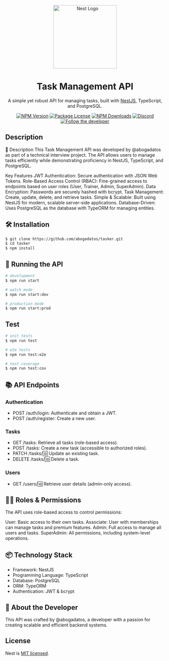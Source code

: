 <p align="center"> <a href="http://nestjs.com/" target="blank"><img src="https://nestjs.com/img/logo-small.svg" width="200" alt="Nest Logo" /></a> </p> <h1 align="center">Task Management API</h1> <p align="center">A simple yet robust API for managing tasks, built with <a href="http://nestjs.com/" target="_blank">NestJS</a>, TypeScript, and PostgreSQL.</p> <p align="center"> <a href="https://www.npmjs.com/~nestjscore" target="_blank"><img src="https://img.shields.io/npm/v/@nestjs/core.svg" alt="NPM Version" /></a> <a href="https://www.npmjs.com/~nestjscore" target="_blank"><img src="https://img.shields.io/npm/l/@nestjs/core.svg" alt="Package License" /></a> <a href="https://www.npmjs.com/~nestjscore" target="_blank"><img src="https://img.shields.io/npm/dm/@nestjs/common.svg" alt="NPM Downloads" /></a> <a href="https://discord.gg/G7Qnnhy" target="_blank"><img src="https://img.shields.io/badge/discord-online-brightgreen.svg" alt="Discord"/></a> <a href="https://twitter.com/abogadatos" target="_blank"><img src="https://img.shields.io/twitter/follow/abogadatos.svg?style=social&label=Follow" alt="Follow the developer" /></a> </p>
  <!--[![Backers on Open Collective](https://opencollective.com/nest/backers/badge.svg)](https://opencollective.com/nest#backer)
  [![Sponsors on Open Collective](https://opencollective.com/nest/sponsors/badge.svg)](https://opencollective.com/nest#sponsor)-->

## Description

🚀 Description
This Task Management API was developed by @abogadatos as part of a technical interview project. The API allows users to manage tasks efficiently while demonstrating proficiency in NestJS, TypeScript, and PostgreSQL.

Key Features
JWT Authentication: Secure authentication with JSON Web Tokens.
Role-Based Access Control (RBAC): Fine-grained access to endpoints based on user roles (User, Trainer, Admin, SuperAdmin).
Data Encryption: Passwords are securely hashed with bcrypt.
Task Management: Create, update, delete, and retrieve tasks.
Simple & Scalable: Built using NestJS for modern, scalable server-side applications.
Database-Driven: Uses PostgreSQL as the database with TypeORM for managing entities.

## 🛠️ Installation

```bash
$ git clone https://github.com/abogadatos/tasker.git
$ cd tasker
$ npm install
```

## 🏃 Running the API

```bash
# development
$ npm run start

# watch mode
$ npm run start:dev

# production mode
$ npm run start:prod
```

## Test

```bash
# unit tests
$ npm run test

# e2e tests
$ npm run test:e2e

# test coverage
$ npm run test:cov
```

## 📚 API Endpoints

### Authentication

- POST /auth/login: Authenticate and obtain a JWT.
- POST /auth/register: Create a new user.

### Tasks

- GET /tasks: Retrieve all tasks (role-based access).
- POST /tasks: Create a new task (accessible to authorized roles).
- PATCH /tasks/:id: Update an existing task.
- DELETE /tasks/:id: Delete a task.

### Users

- GET /users/:id: Retrieve user details (admin-only access).

## 🧑‍💻 Roles & Permissions

The API uses role-based access to control permissions:

User: Basic access to their own tasks.
Associate: User with memberships can manage tasks and premium features.
Admin: Full access to manage all users and tasks.
SuperAdmin: All permissions, including system-level operations.

## 📦 Technology Stack

- Framework: NestJS
- Programming Language: TypeScript
- Database: PostgreSQL
- ORM: TypeORM
- Authentication: JWT & bcrypt

## 🙌 About the Developer

This API was crafted by @abogadatos, a developer with a passion for creating scalable and efficient backend systems.

## License

Nest is [MIT licensed](LICENSE).
